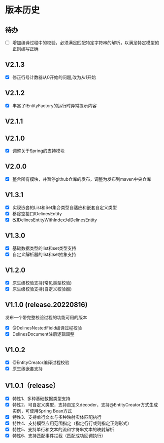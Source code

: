 # 版本历史

## 待办
- [ ] 增加编译过程中的校验，必须满足匹配特定字符串的解析，以满足特定模型的正则编写正确
## V2.1.3
- [x] 修正行号计数器从0开始的问题,改为从1开始
## V2.1.2
- [x] 丰富了IEntityFactory的运行时异常提示内容
## V2.1.1

## V2.1.0
- [x] 调整关于Spring的支持模块

## V2.0.0
- [x] 整合所有模块，并暂停github仓库的发布，调整为发布到maven中央仓库

## V1.3.1
- [x] 实现嵌套的List和Set集合类型自适应和嵌套自定义类型
- [x] 移除空接口IDelinesEntity
- [x] 改IDelinesEntityWithIndex为IDelinesEntity

## V1.3.0
- [x] 基础数据类型的list和set类型支持
- [x] 自定义解析器的list和set抽象支持

## V1.2.0
- [x] 原生级校验支持(常见类型校验)
- [x] 原生级校验支持(自定义校验器)

## V1.1.0 (release.20220816)
发布一个带完整校验过程的功能可用的版本
- [x] @DelinesNestedField编译过程校验
- [x] DelinesDocument注册逻辑调整

## V1.0.2
- [x] @EntityCreator编译过程校验
- [x] 原生级嵌套支持

## V1.0.1（release）
- [x] 特性1、多种基础数据类型支持
- [x] 特性2、可自定义类型，支持自定义decoder，支持@EntityCreator方式生成实例，可使用Spring Bean方式
- [x] 特性3、支持单行文本与多种映射实体匹配执行
- [x] 特性4、支持模型应用范围指定（指定行行或则指定正则形式）
- [x] 特性5、支持单行和文本的流和字符串文本的映射解析
- [x] 特性6、支持匹配事件拦截（匹配成功回调执行）